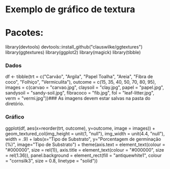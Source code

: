 # Exemplo de gráfico de textura 

# Pacotes: 
library(devtools) 
devtools::install_github("clauswilke/ggtextures")
library(ggtextures) 
library(ggplot2) 
library(magick)
library(tibble) 


### Dados 

df <- tibble(trt = c("Carvão", "Argila", "Papel Toalha", "Areia", "Fibra de coco", 
"Folhiço", "Vermiculita"), outcome = c(15, 35, 40, 50, 70, 80, 95), 
images = c(carvao = "carvao.jpg",
claysoil = "clay.jpg",
papel = "papel.jpg",
sandysoil = "sandy-soil.jpg",
fibracoco = "fib.jpg",
fol = "leaf-litter.jpg",
verm = "vermi.jpg"))### As imagens devem estar salvas na pasta do diretório.

### Gráfico 

ggplot(df, aes(x=reorder(trt, outcome), y=outcome, image = images)) +
geom_textured_col(img_height = unit(1, "null"), img_width = unit(4.4, "null"), width = .9) +
labs(x="Tipo de Substrato", y="Porcentagem de germinação (%)", image="Tipo de Substrato") +
theme(axis.text = element_text(colour = "#000000", size = rel(1)),
axis.title = element_text(colour = "#000000", size = rel(1.36)),
panel.background = element_rect(fill = "antiquewhite1",
colour = "cornsilk3",
size = 0.8, linetype = "solid"))
